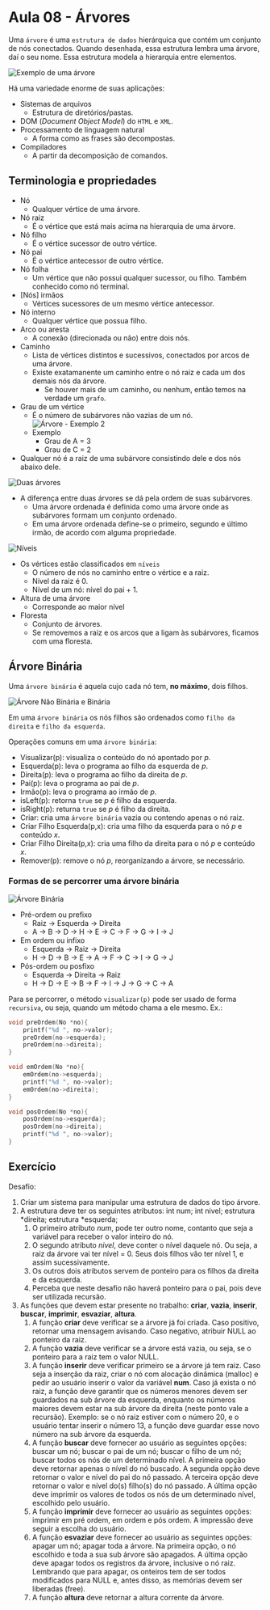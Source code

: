 # Aula 08 - Árvores

Uma `árvore` é uma `estrutura de dados` hierárquica que contém um conjunto de nós conectados. Quando desenhada, essa 
estrutura lembra uma árvore, daí o seu nome. Essa estrutura modela a hierarquia entre elementos.

![Exemplo de uma árvore](./imagens/arvore_wikipedia.png)

Há uma variedade enorme de suas aplicações:

* Sistemas de arquivos
  * Estrutura de diretórios/pastas.
* DOM (_Document Object Model_) do `HTML` e `XML`.
* Processamento de linguagem natural
  * A forma como as frases são decompostas.
* Compiladores
  * A partir da decomposição de comandos.

## Terminologia e propriedades

* Nó
  * Qualquer vértice de uma árvore.
* Nó raiz
  * É o vértice que está mais acima na hierarquia de uma árvore.
* Nó filho
  * É o vértice sucessor de outro vértice.
* Nó pai
  * É o vértice antecessor de outro vértice.
* Nó folha
  * Um vértice que não possui qualquer sucessor, ou filho. Também conhecido como nó terminal.
* [Nós] irmãos
  * Vértices sucessores de um mesmo vértice antecessor.
* Nó interno
  * Qualquer vértice que possua filho.
* Arco ou aresta
  * A conexão (direcionada ou não) entre dois nós.
* Caminho
  * Lista de vértices distintos e sucessivos, conectados por arcos de uma árvore.
  * Existe exatamanente um caminho entre o nó raiz e cada um dos demais nós da árvore.
    * Se houver mais de um caminho, ou nenhum, então temos na verdade um `grafo`.
* Grau de um vértice
  * É o número de subárvores não vazias de um nó.
![Árvore - Exemplo 2](./imagens/arvore_exemplo.png)
  * Exemplo
    * Grau de A = 3
    * Grau de C = 2
* Qualquer nó é a raiz de uma subárvore consistindo dele e dos nós abaixo dele.

![Duas árvores](./imagens/duas_arvores.png)

* A diferença entre duas árvores se dá pela ordem de suas subárvores.
  * Uma árvore ordenada é definida como uma árvore onde as subárvores formam um conjunto ordenado.
  * Em uma árvore ordenada define-se o primeiro, segundo e último irmão, de acordo com alguma propriedade.

![Níveis](./imagens/arvore_exemplo2.png)

* Os vértices estão classificados em `níveis`
  * O número de nós no caminho entre o vértice e a raiz.
  * Nível da raiz é 0.
  * Nível de um nó: nível do pai + 1.
* Altura de uma árvore
  * Corresponde ao maior nível
* Floresta
  * Conjunto de árvores.
  * Se removemos a raiz e os arcos que a ligam às subárvores, ficamos com uma floresta.

## Árvore Binária

Uma `árvore binária` é aquela cujo cada nó tem, **no máximo**, dois filhos.

![Árvore Não Binária e Binária](./imagens/arvore_binaria1.png)

Em uma `árvore binária` os nós filhos são ordenados como `filho da direita` e `filho da esquerda`.

Operações comuns em uma `árvore binária`:

* Visualizar(p): visualiza o conteúdo do nó apontado por _p_.
* Esquerda(p): leva o programa ao filho da esquerda de _p_.
* Direita(p): leva o programa ao filho da direita de _p_.
* Pai(p): leva o programa ao pai de _p_.
* Irmão(p): leva o programa ao irmão de _p_.
* isLeft(p): retorna `true` se _p_ é filho da esquerda.
* isRight(p): returna `true` se _p_ é filho da direita.
* Criar: cria uma `árvore binária` vazia ou contendo apenas o nó raiz.
* Criar Filho Esquerda(p,x): cria uma filho da esquerda para o nó _p_ e conteúdo _x_.
* Criar Filho Direita(p,x): cria uma filho da direita para o nó _p_ e conteúdo _x_.
* Remover(p): remove o nó _p_, reorganizando a árvore, se necessário.

### Formas de se percorrer uma árvore binária

![Árvore Binária](./imagens/arvore_binaria2.png)

* Pré-ordem ou prefixo
  * Raiz -> Esquerda -> Direita
  * A -> B -> D -> H -> E -> C -> F -> G -> I -> J
* Em ordem ou infixo
  * Esquerda -> Raiz -> Direita
  * H -> D -> B -> E -> A -> F -> C -> I -> G -> J
* Pós-ordem ou posfixo
  * Esquerda -> Direita -> Raiz
  * H -> D -> E -> B -> F -> I -> J -> G -> C -> A

Para se percorrer, o método `visualizar(p)` pode ser usado de forma `recursiva`, ou seja, quando um método chama a 
ele mesmo. Ex.:

```c
void preOrdem(No *no){
    printf("%d ", no->valor);
    preOrdem(no->esquerda);
    preOrdem(no->direita);
}

void emOrdem(No *no){
    emOrdem(no->esquerda);
    printf("%d ", no->valor);
    emOrdem(no->direita);
}

void posOrdem(No *no){
    posOrdem(no->esquerda);
    posOrdem(no->direita);
    printf("%d ", no->valor);
}
```

## Exercício

Desafio:

1. Criar um sistema para manipular uma estrutura de dados do tipo árvore.
2. A estrutura deve ter os seguintes atributos: int num; int nivel; estrutura *direita; estrutura *esquerda;
   1. O primeiro atributo *num*, pode ter outro nome, contanto que seja a variável para receber o valor inteiro do nó.
   2. O segundo atributo *nivel*, deve conter o nível daquele nó. Ou seja, a raiz da árvore vai ter nível = 0. Seus dois filhos vão ter nível 1, e assim sucessivamente.
   3. Os outros dois atributos servem de ponteiro para os filhos da direita e da esquerda.
   4. Perceba que neste desafio não haverá ponteiro para o pai, pois deve ser utilizada recursão.
3. As funções que devem estar presente no trabalho: **criar**, **vazia**, **inserir**, **buscar**, **imprimir**, **esvaziar**, **altura**.
   1. A função **criar** deve verificar se a árvore já foi criada. Caso positivo, retornar uma mensagem avisando. Caso negativo, atribuir NULL ao ponteiro da raiz.
   2. A função **vazia** deve verificar se a árvore está vazia, ou seja, se o ponteiro para a raiz tem o valor NULL.
   3. A função **inserir** deve verificar primeiro se a árvore já tem raiz. Caso seja a inserção da raiz, criar o nó com alocação dinâmica (malloc) e pedir ao usuário inserir o valor da variável **num**. Caso já exista o nó raiz, a função deve garantir que os números menores devem ser guardados na sub árvore da esquerda, enquanto os números maiores devem estar na sub árvore da direita (neste ponto vale a recursão). Exemplo: se o nó raiz estiver com o número 20, e o usuário tentar inserir o número 13, a função deve guardar esse novo número na sub árvore da esquerda.
   4. A função **buscar** deve fornecer ao usuário as seguintes opções: buscar um nó; buscar o pai de um nó; buscar o filho de um nó; buscar todos os nós de um determinado nível. A primeira opção deve retornar apenas o nível do nó buscado. A segunda opção deve retornar o valor e nível do pai do nó passado. A terceira opção deve retornar o valor e nível do(s) filho(s) do nó passado. A última opção deve imprimir os valores de todos os nós de um determinado nível, escolhido pelo usuário.
   5. A função **imprimir** deve fornecer ao usuário as seguintes opções: imprimir em pré ordem, em ordem e pós ordem. A impressão deve seguir a escolha do usuário.
   6. A função **esvaziar** deve fornecer ao usuário as seguintes opções: apagar um nó; apagar toda a árvore. Na primeira opção, o nó escolhido e toda a sua sub árvore são apagados. A última opção deve apagar todos os registros da árvore, inclusive o nó raiz. Lembrando que para apagar, os onteiros tem de ser todos modificados para NULL e, antes disso, as memórias devem ser liberadas (free).
   7. A função **altura** deve retornar a altura corrente da árvore.
